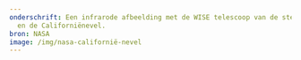 ```yaml
---
onderschrift: Een infrarode afbeelding met de WISE telescoop van de ster Menkhib
  en de Californiënevel.
bron: NASA
image: /img/nasa-californië-nevel
---
```

